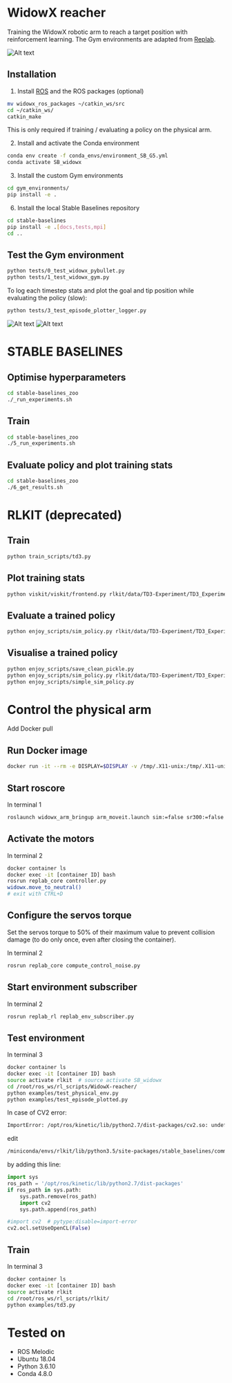 # WidowX reacher
Training the WidowX robotic arm to reach a target position with reinforcement learning.
The Gym environments are adapted from [Replab](https://github.com/bhyang/replab).

![Alt text](/docs/images/widowx_pybullet.gif?raw=true "The Widowx Gym environment in Pybullet")

## Installation

1. Install [ROS](http://wiki.ros.org/ROS/Installation) and the ROS packages (optional)

```bash
mv widowx_ros_packages ~/catkin_ws/src
cd ~/catkin_ws/
catkin_make
```

This is only required if training / evaluating a policy on the physical arm.

2. Install and activate the Conda environment


```bash
conda env create -f conda_envs/environment_SB_G5.yml
conda activate SB_widowx
```

<!-- 
```bash
# train with Rlkit
conda env create -f conda_envs/environment_rlkit.yml
conda activate rlkit
```
OR
```bash
# train with Stable Baselines
conda env create -f conda_envs/environment_sb_light.yml   # or conda_envs/environment_sb_kay.yml
conda activate SB_widowx
``` -->

3. Install the custom Gym environments

```bash
cd gym_environments/
pip install -e .
```

<!-- 4. Install the local [Rlkit](https://github.com/vitchyr/rlkit) repository
```bash
cd rlkit
pip install -e .
cd ..
```

5. Install the local Viskit repository
```bash
cd viskit
pip install -e .
cd ..
``` -->

6. Install the local Stable Baselines repository
```bash
cd stable-baselines
pip install -e .[docs,tests,mpi]
cd ..
```

## Test the Gym environment

```bash
python tests/0_test_widowx_pybullet.py
python tests/1_test_widowx_gym.py
```

To log each timestep stats and plot the goal and tip position while evaluating the policy (slow):
```bash
python tests/3_test_episode_plotter_logger.py
```

![Alt text](/docs/images/widowx_plot2d.gif?raw=true "plot 2D")
![Alt text](/docs/images/widowx_plot3d.gif?raw=true "plot 3D")

# STABLE BASELINES

## Optimise hyperparameters

```bash
cd stable-baselines_zoo
./_run_experiments.sh
```

## Train

```bash
cd stable-baselines_zoo
./5_run_experiments.sh
```

## Evaluate policy and plot training stats

```bash
cd stable-baselines_zoo
./6_get_results.sh
```

# RLKIT (deprecated)

## Train

```bash
python train_scripts/td3.py
```

## Plot training stats

```bash
python viskit/viskit/frontend.py rlkit/data/TD3-Experiment/TD3_Experiment_2020_05_16_10_35_20000--s-0/
```

## Evaluate a trained policy

```bash
python enjoy_scripts/sim_policy.py rlkit/data/TD3-Experiment/TD3_Experiment_2020_05_16_10_35_26_0000--s-0/params.pkl
```

## Visualise a trained policy

```bash
python enjoy_scripts/save_clean_pickle.py 
python enjoy_scripts/sim_policy.py rlkit/data/TD3-Experiment/TD3_Experiment_2020_05_16_15_29_53_0000--s-0/cleaned_params.pkl
python enjoy_scripts/simple_sim_policy.py
```

# Control the physical arm

Add Docker pull

## Run Docker image

```bash
docker run -it --rm -e DISPLAY=$DISPLAY -v /tmp/.X11-unix:/tmp/.X11-unix --privileged pierre/widowx_rl:version2 
```


## Start roscore

In terminal 1

```bash
roslaunch widowx_arm_bringup arm_moveit.launch sim:=false sr300:=false
```

## Activate the motors

In terminal 2

```bash
docker container ls
docker exec -it [container ID] bash
rosrun replab_core controller.py
widowx.move_to_neutral()
# exit with CTRL+D
```

## Configure the servos torque

Set the servos torque to 50% of their maximum value to prevent collision damage (to do only once, even after closing the container).

In terminal 2

```bash
rosrun replab_core compute_control_noise.py
```

## Start environment subscriber

In terminal 2

```bash
rosrun replab_rl replab_env_subscriber.py
```

## Test environment

In terminal 3

```bash
docker container ls
docker exec -it [container ID] bash
source activate rlkit  # source activate SB_widowx
cd /root/ros_ws/rl_scripts/WidowX-reacher/
python examples/test_physical_env.py
python examples/test_episode_plotted.py  
```

In case of CV2 error:
```bash
ImportError: /opt/ros/kinetic/lib/python2.7/dist-packages/cv2.so: undefined symbol: PyCObject_Type
```

edit 

```bash
/miniconda/envs/rlkit/lib/python3.5/site-packages/stable_baselines/common/atari_wrappers.py
```

by adding this line:

```python
import sys
ros_path = '/opt/ros/kinetic/lib/python2.7/dist-packages'
if ros_path in sys.path:
    sys.path.remove(ros_path)
    import cv2
    sys.path.append(ros_path)

#import cv2  # pytype:disable=import-error
cv2.ocl.setUseOpenCL(False)
```

## Train

In terminal 3

```bash
docker container ls
docker exec -it [container ID] bash
source activate rlkit
cd /root/ros_ws/rl_scripts/rlkit/
python examples/td3.py 
```

# Tested on

- ROS Melodic
- Ubuntu 18.04
- Python 3.6.10
- Conda 4.8.0